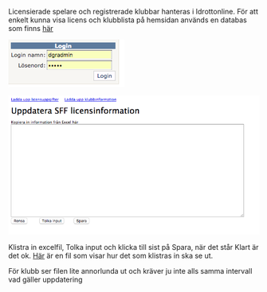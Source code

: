 Licensierade spelare och registrerade klubbar hanteras i Idrottonline. För att enkelt kunna visa licens och klubblista på 
hemsidan används en databas som finns [här](http://www.discgolfresultat.se/Login.aspx?ReturnUrl=%2fadmin%2fSFFPlayers.aspx)

![inloggning](./media/licens_o_klubb_db/login.png "login")

![inloggning](./media/licens_o_klubb_db/paste.png "login")

Klistra in excelfil, Tolka input och klicka till sist på Spara, när det står Klart är det ok.
[Här](./media/licens_o_klubb_db/exempel_fil.xls "exempel_fil") är en fil som visar hur det som klistras in ska se ut.

För klubb ser filen lite annorlunda ut och kräver ju inte alls samma intervall vad gäller uppdatering 
